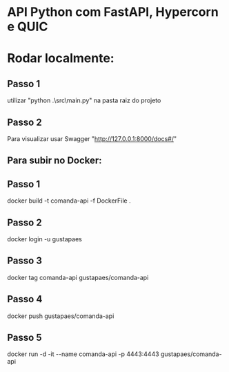 # API Python com FastAPI, Hypercorn e QUIC


# Rodar localmente:

## Passo 1
utilizar "python .\src\main.py" na pasta raiz do projeto

## Passo 2
Para visualizar usar Swagger "http://127.0.0.1:8000/docs#/"


## Para subir no Docker:

## Passo 1
docker build -t comanda-api -f DockerFile .

## Passo 2
docker login -u gustapaes

## Passo 3
docker tag comanda-api gustapaes/comanda-api

## Passo 4
docker push gustapaes/comanda-api

## Passo 5
docker run -d -it --name comanda-api -p 4443:4443 gustapaes/comanda-api